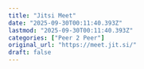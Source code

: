 ```yaml
---
title: "Jitsi Meet"
date: "2025-09-30T00:11:40.393Z"
lastmod: "2025-09-30T00:11:40.393Z"
categories: ["Peer 2 Peer"]
original_url: "https://meet.jit.si/"
draft: false
---
```

